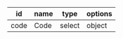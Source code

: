 id            |name               |type          |options       
--------------|-------------------|--------------|--------------
code          |Code               |select        |object